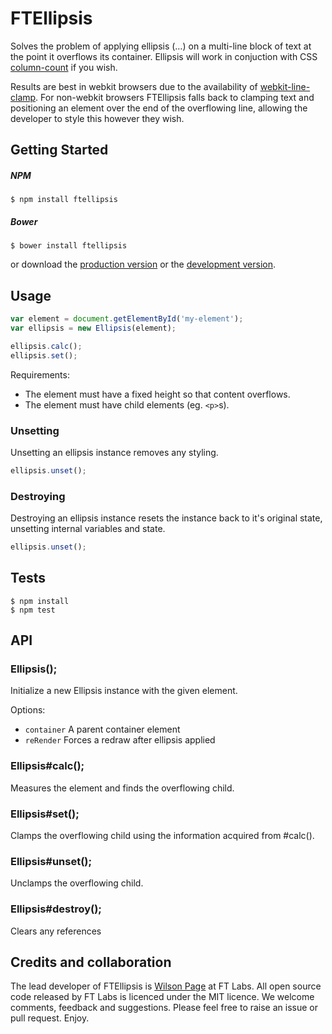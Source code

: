 # FTEllipsis

Solves the problem of applying ellipsis (&hellip;) on a multi-line block of text at the point it overflows its container. Ellipsis will work in conjuction with CSS [column-count](https://developer.mozilla.org/en-US/docs/CSS/column-count) if you wish.

Results are best in webkit browsers due to the availability of [webkit-line-clamp](http://dropshado.ws/post/1015351370/webkit-line-clamp). For non-webkit browsers FTEllipsis falls back to clamping text and positioning an element over the end of the overflowing line, allowing the developer to style this however they wish.

## Getting Started

##### NPM

```
$ npm install ftellipsis
```

##### Bower

```
$ bower install ftellipsis
```

or download the [production version][min] or the [development version][max].

[min]: https://raw.github.com/wilsonpage/ellipsis/master/dist/ellipsis.min.js
[max]: https://raw.github.com/wilsonpage/ellipsis/master/dist/ellipsis.js

## Usage

```js
var element = document.getElementById('my-element');
var ellipsis = new Ellipsis(element);

ellipsis.calc();
ellipsis.set();
```

Requirements:

- The element must have a fixed height so that content overflows.
- The element must have child elements (eg. `<p>`s).

### Unsetting

Unsetting an ellipsis instance removes any styling.

```js
ellipsis.unset();
```

### Destroying

Destroying an ellipsis instance resets the instance back to it's original state, unsetting internal variables and state.

```js
ellipsis.unset();
```

## Tests

```
$ npm install
$ npm test
```

## API
### Ellipsis();

Initialize a new Ellipsis
instance with the given element.

Options:

 - `container` A parent container element
 - `reRender` Forces a redraw after ellipsis applied

### Ellipsis#calc();

Measures the element and
finds the overflowing child.



### Ellipsis#set();

Clamps the overflowing child using
the information acquired from #calc().



### Ellipsis#unset();

Unclamps the overflowing child.



### Ellipsis#destroy();

Clears any references





## Credits and collaboration

The lead developer of FTEllipsis is [Wilson Page](http://github.com/wilsonpage) at FT Labs. All open source code released by FT Labs is licenced under the MIT licence. We welcome comments, feedback and suggestions. Please feel free to raise an issue or pull request. Enjoy.